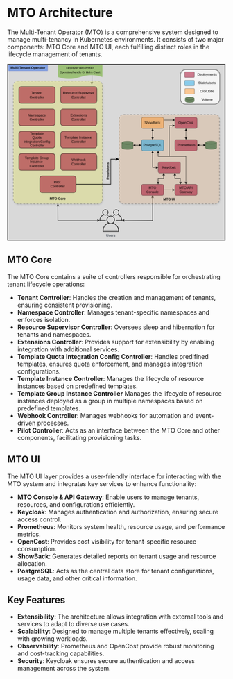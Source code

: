 # MTO Architecture

The Multi-Tenant Operator (MTO) is a comprehensive system designed to manage multi-tenancy in Kubernetes environments. It consists of two major components: MTO Core and MTO UI, each fulfilling distinct roles in the lifecycle management of tenants.

![architecture](../images/architecture.png)

## MTO Core

The MTO Core contains a suite of controllers responsible for orchestrating tenant lifecycle operations:

- **Tenant Controller**: Handles the creation and management of tenants, ensuring consistent provisioning.
- **Namespace Controller**: Manages tenant-specific namespaces and enforces isolation.
- **Resource Supervisor Controller**: Oversees sleep and hibernation for tenants and namespaces.
- **Extensions Controller**: Provides support for extensibility by enabling integration with additional services.
- **Template Quota Integration Config Controller**: Handles predifined templates, ensures quota enforcement, and manages integration configurations.
- **Template Instance Controller**: Manages the lifecycle of resource instances based on predefined templates.
- **Template Group Instance Controller** Manages the lifecycle of resource instances deployed as a group in multiple namespaces based on predefined templates.
- **Webhook Controller**: Manages webhooks for automation and event-driven processes.
- **Pilot Controller**: Acts as an interface between the MTO Core and other components, facilitating provisioning tasks.

## MTO UI

The MTO UI layer provides a user-friendly interface for interacting with the MTO system and integrates key services to enhance functionality:

- **MTO Console & API Gateway**: Enable users to manage tenants, resources, and configurations efficiently.
- **Keycloak**: Manages authentication and authorization, ensuring secure access control.
- **Prometheus**: Monitors system health, resource usage, and performance metrics.
- **OpenCost**: Provides cost visibility for tenant-specific resource consumption.
- **ShowBack**: Generates detailed reports on tenant usage and resource allocation.
- **PostgreSQL**: Acts as the central data store for tenant configurations, usage data, and other critical information.

## Key Features

- **Extensibility**: The architecture allows integration with external tools and services to adapt to diverse use cases.
- **Scalability**: Designed to manage multiple tenants effectively, scaling with growing workloads.
- **Observability**: Prometheus and OpenCost provide robust monitoring and cost-tracking capabilities.
- **Security**: Keycloak ensures secure authentication and access management across the system.
